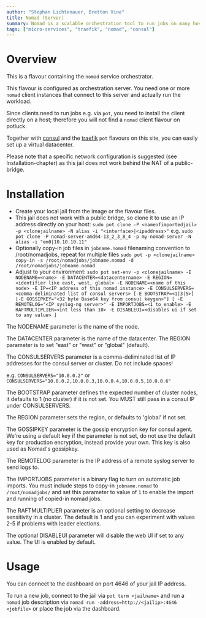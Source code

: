 ```yaml
---
author: "Stephan Lichtenauer, Bretton Vine"
title: Nomad (Server)
summary: Nomad is a scalable orchestration tool to run jobs on many hosts.
tags: ["micro-services", "traefik", "nomad", "consul"]
---
```


# Overview

This is a flavour containing the ```nomad``` service orchestrator.

This flavour is configured as orchestration server. You need one or more ```nomad``` client instances that connect to this server and actually run the workload.

Since clients need to run jobs e.g. via ```pot```, you need to install the client directly on a host; therefore you will not find a ```nomad``` client flavour on potluck.

Together with [consul](https://potluck.honeyguide.net/blog/consul/) and the [traefik](https://potluck.honeyguide.net/blog/traefik-consul/) ```pot``` flavours on this site, you can easily set up a virtual datacenter.

Please note that a specific network configuration is suggested (see Installation-chapter) as this jail does not work behind the NAT of a public-bridge.

# Installation

* Create your local jail from the image or the flavour files.
* This jail does not work with a public bridge, so clone it to use an IP address directly on your host:
  ```sudo pot clone -P <nameofimportedjail> -p <clonejailname> -N alias -i "<interface>|<ipaddress>"```
  e.g.
  ```sudo pot clone -P nomad-server-amd64-13_2_3_8_4 -p my-nomad-server -N alias -i "em0|10.10.10.11"```
* Optionally copy-in job files in `jobname.nomad` filenaming convention to /root/nomadjobs, repeat for multiple files
  ```sudo pot -p <clonejailname> copy-in -s /root/nomadjobs/jobname.nomad -d /root/nomadjobs/jobname.nomad```
* Adjust to your environment:
  ```sudo pot set-env -p <clonejailname> -E NODENAME=<name> -E DATACENTER=<datacentername> -E REGION=<identifier like east, west, global> -E NODENAME=<name of this node> -E IP=<IP address of this nomad instance> -E CONSULSERVERS=<comma-deliminated list of consul servers> [-E BOOTSTRAP=<1|3|5>] [-E GOSSIPKEY="<32 byte Base64 key from consul keygen>"] [ -E REMOTELOG="<IP syslog-ng server>" -E IMPORTJOBS=<1 to enable> -E RAFTMULTIPLIER=<int less than 10> -E DISABLEUI=<disables ui if set to any value> ]```

The NODENAME parameter is the name of the node.

The DATACENTER parameter is the name of the datacenter. The REGION parameter is to set "east" or "west" or "global" (default).

The CONSULSERVERS parameter is a comma-deliminated list of IP addresses for the consul server or cluster. Do not include spaces!

e.g. ```CONSULSERVERS="10.0.0.2"``` or ```CONSULSERVERS="10.0.0.2,10.0.0.3,10.0.0.4,10.0.0.5,10.0.0.6"```

The BOOTSTRAP parameter defines the expected number of cluster nodes, it defaults to 1 (no cluster) if it is not set. You MUST still pass in a consul IP under CONSULSERVERS.

The REGION parameter sets the region, or defaults to 'global' if not set.

The GOSSIPKEY parameter is the gossip encryption key for consul agent. We're using a default key if the parameter is not set, do not use the default key for production encryption, instead provide your own. This key is also used as Nomad's gossipkey. 

The REMOTELOG parameter is the IP address of a remote syslog server to send logs to.

The IMPORTJOBS parameter is a binary flag to turn on automatic job imports. You must include steps to copy-in `jobname.nomad` to `/root/nomadjobs/` and set this parameter to value of `1` to enable the import and running of copied-in nomad jobs.

The RAFTMULTIPLIER parameter is an optional setting to decrease sensitivity in a cluster. The default is 1 and you can experiment with values 2-5 if problems with leader elections.

The optional DISABLEUI parameter will disable the web UI if set to any value. The UI is enabled by default.

# Usage

You can connect to the dashboard on port 4646 of your jail IP address.

To run a new job, connect to the jail via ```pot term <jailname>``` and run a ```nomad``` job description via ```nomad run -address=http://<jailip>:4646 <jobfile>``` or place the job via the dashboard.
